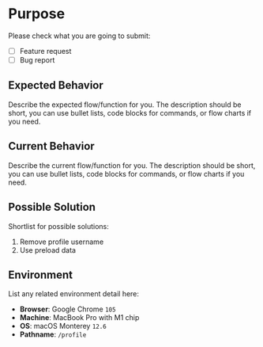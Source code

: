# Purpose

Please check what you are going to submit:

- [ ] Feature request
- [ ] Bug report

## Expected Behavior

Describe the expected flow/function for you. The description should be short, you can use bullet lists, code blocks for commands, or flow charts if you need.

## Current Behavior

Describe the current flow/function for you. The description should be short, you can use bullet lists, code blocks for commands, or flow charts if you need.

## Possible Solution

Shortlist for possible solutions:

1. Remove profile username
2. Use preload data

## Environment

List any related environment detail here:

- **Browser**: Google Chrome `105`
- **Machine**: MacBook Pro with M1 chip
- **OS**: macOS Monterey `12.6`
- **Pathname**: `/profile`
